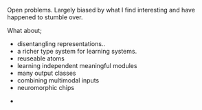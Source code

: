Open problems. Largely biased by what I find interesting and have happened to stumble over.

What about;

* disentangling representations..
* a richer type system for learning systems.
* reuseable atoms
* learning independent meaningful modules
* many output classes
* combining multimodal inputs
* neuromorphic chips
- 
